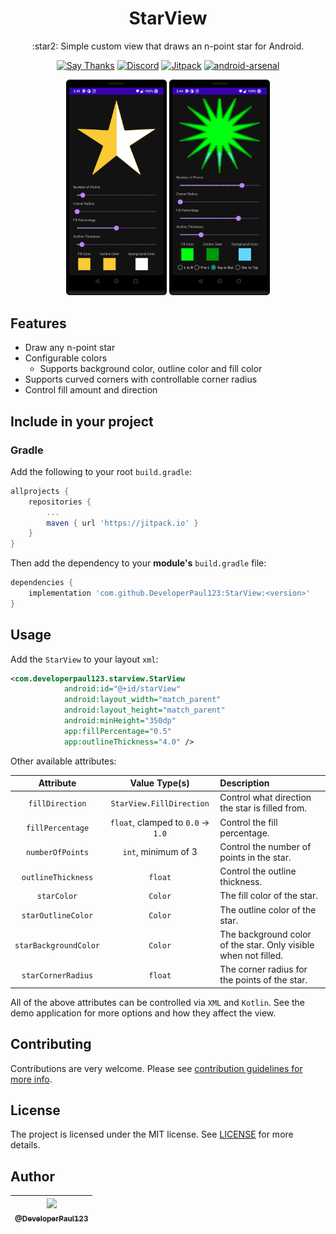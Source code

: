 <h1 align="center"> StarView </h1>

<p align="center">
:star2: Simple custom view that draws an n-point star for Android.
</p>

<p align="center">
    <a href="https://github.com/DeveloperPaul123/StarView/stargazers"><img alt="Say Thanks" src="https://img.shields.io/badge/Say%20Thanks-👍-1EAEDB.svg"/></a>
    <a href="https://img.shields.io/discord/652515194572111872"><img alt="Discord" src="https://img.shields.io/discord/652515194572111872"/></a>
    <a href="https://jitpack.io/#DeveloperPaul123/StarView"><img alt="Jitpack" src="https://jitpack.io/v/DeveloperPaul123/StarView.svg"/></a>
    <a href="https://android-arsenal.com/details/1/8259"><img alt="android-arsenal" src="https://img.shields.io/badge/Android%20Arsenal-StarView-green.svg?style=flat"/></a></br>
</p>

<p align="center">
    <img src="./images/device-2021-12-17-144341.png" width="32%"/>
    <img src="./images/device-2021-12-17-144450.png" width="32%"/>
</p>

## Features

* Draw any n-point star
* Configurable colors
  * Supports background color, outline color and fill color
* Supports curved corners with controllable corner radius
* Control fill amount and direction

## Include in your project

### Gradle

Add the following to your root `build.gradle`:

```gradle
allprojects {
    repositories {
        ...
        maven { url 'https://jitpack.io' }
    }
}
```

Then add the dependency to your **module's** `build.gradle` file:

```gradle
dependencies {
    implementation 'com.github.DeveloperPaul123:StarView:<version>'
}
```

## Usage

Add the `StarView` to your layout `xml`:

```xml
<com.developerpaul123.starview.StarView
            android:id="@+id/starView"
            android:layout_width="match_parent"
            android:layout_height="match_parent"
            android:minHeight="350dp"
            app:fillPercentage="0.5"
            app:outlineThickness="4.0" />
```

Other available attributes:

| Attribute | Value Type(s) | Description |
|:---------:|:-------------:|:------------|
|`fillDirection`|`StarView.FillDirection`|Control what direction the star is filled from.|
|`fillPercentage`| `float`, clamped to `0.0` -> `1.0` | Control the fill percentage. |
|`numberOfPoints`| `int`, minimum of 3 | Control the number of points in the star. |
|`outlineThickness` | `float` | Control the outline thickness. |
|`starColor` | `Color` | The fill color of the star. |
|`starOutlineColor` | `Color` | The outline color of the star. |
|`starBackgroundColor` | `Color` | The background color of the star. Only visible when not filled. |
|`starCornerRadius` | `float` | The corner radius for the points of the star. |

All of the above attributes can be controlled via `XML` and `Kotlin`. See the demo application for more options and how they affect the view.

## Contributing

Contributions are very welcome. Please see [contribution guidelines for more info](CONTRIBUTING.md).

## License

The project is licensed under the MIT license. See [LICENSE](LICENSE) for more details.

## Author

| [<img src="https://avatars0.githubusercontent.com/u/6591180?s=460&v=4" width="100"><br><sub>@DeveloperPaul123</sub>](https://github.com/DeveloperPaul123) |
| :-------------------------------------------------------------------------------------------------------------------------------------------------------: |

